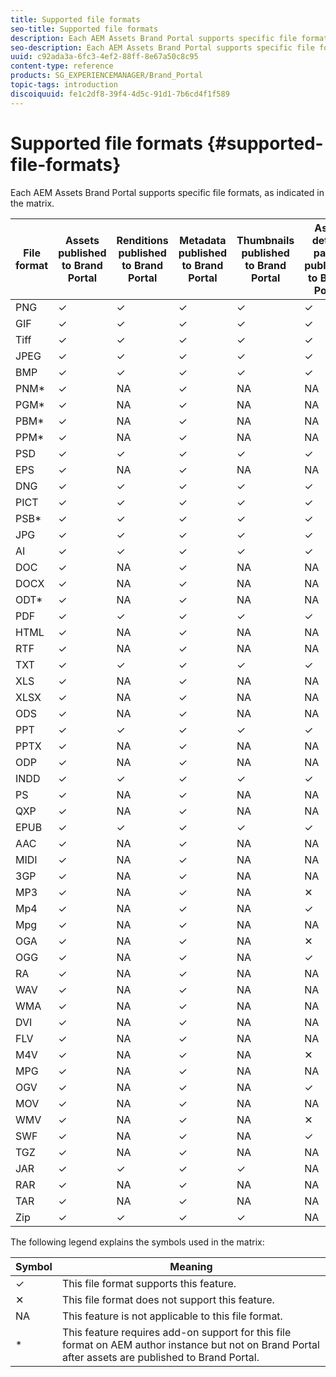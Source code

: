 ```yaml
---
title: Supported file formats
seo-title: Supported file formats
description: Each AEM Assets Brand Portal supports specific file formats, as indicated in the matrix. 
seo-description: Each AEM Assets Brand Portal supports specific file formats, as indicated in the matrix. 
uuid: c92ada3a-6fc3-4ef2-88ff-8e67a50c8c95
content-type: reference
products: SG_EXPERIENCEMANAGER/Brand_Portal
topic-tags: introduction
discoiquuid: fe1c2df8-39f4-4d5c-91d1-7b6cd4f1f589
---
```


# Supported file formats {#supported-file-formats}

Each AEM Assets Brand Portal supports specific file formats, as indicated in the matrix.

| File format | Assets published to Brand Portal | Renditions published to Brand Portal | Metadata published to Brand Portal | Thumbnails published to Brand Portal | Asset details pages published to Brand Portal | Link shares | Link share thumbnails | Link share previews |
|-------------|----------------------------------|--------------------------------------|------------------------------------|--------------------------------------|-----------------------------------------------|-------------|-----------------------|---------------------|
| PNG         | ✓                                | ✓                                    | ✓                                  | ✓                                    | ✓                                             | ✓           | ✓                     | ✓                   |
| GIF         | ✓                                | ✓                                    | ✓                                  | ✓                                    | ✓                                             | ✓           | ✓                     | ✓                   |
| Tiff        | ✓                                | ✓                                    | ✓                                  | ✓                                    | ✓                                             | ✓           | ✓                     | ✕                   |
| JPEG        | ✓                                | ✓                                    | ✓                                  | ✓                                    | ✓                                             | ✓           | ✓                     | ✓                   |
| BMP         | ✓                                | ✓                                    | ✓                                  | ✓                                    | ✓                                             | ✓           | ✓                     | ✕                   |
| PNM*        | ✓                                | NA                                   | ✓                                  | NA                                   | NA                                            | ✓           | NA                    | NA                  |
| PGM*        | ✓                                | NA                                   | ✓                                  | NA                                   | NA                                            | ✓           | NA                    | NA                  |
| PBM*        | ✓                                | NA                                   | ✓                                  | NA                                   | NA                                            | ✓           | NA                    | NA                  |
| PPM*        | ✓                                | NA                                   | ✓                                  | NA                                   | NA                                            | ✓           | NA                    | NA                  |
| PSD         | ✓                                | ✓                                    | ✓                                  | ✓                                    | ✓                                             | ✓           | ✓                     | ✕                   |
| EPS         | ✓                                | NA                                   | ✓                                  | NA                                   | NA                                            | ✓           | NA                    | ✕                   |
| DNG         | ✓                                | ✓                                    | ✓                                  | ✓                                    | ✓                                             | ✓           | ✓                     | ✕                   |
| PICT        | ✓                                | ✓                                    | ✓                                  | ✓                                    | ✓                                             | ✓           | ✓                     | ✕                   |
| PSB*        | ✓                                | ✓                                    | ✓                                  | ✓                                    | ✓                                             | ✓           | ✓                     | ✕                   |
| JPG         | ✓                                | ✓                                    | ✓                                  | ✓                                    | ✓                                             | ✓           | ✓                     | ✓                   |
| AI          | ✓                                | ✓                                    | ✓                                  | ✓                                    | ✓                                             | ✓           | ✓                     | ✕                   |
| DOC         | ✓                                | NA                                   | ✓                                  | NA                                   | NA                                            | ✓           | ✕                     | ✕                   |
| DOCX        | ✓                                | NA                                   | ✓                                  | NA                                   | NA                                            | ✓           | ✕                     | ✕                   |
| ODT*        | ✓                                | NA                                   | ✓                                  | NA                                   | NA                                            | ✓           | ✕                     | ✕                   |
| PDF         | ✓                                | ✓                                    | ✓                                  | ✓                                    | ✓                                             | ✓           | ✓                     | ✕                   |
| HTML        | ✓                                | NA                                   | ✓                                  | NA                                   | NA                                            | ✓           | ✕                     | ✕                   |
| RTF         | ✓                                | NA                                   | ✓                                  | NA                                   | NA                                            | ✓           | ✕                     | ✕                   |
| TXT         | ✓                                | ✓                                    | ✓                                  | ✓                                    | ✓                                             | ✓           | ✓                     | ✕                   |
| XLS         | ✓                                | NA                                   | ✓                                  | NA                                   | NA                                            | ✓           | ✕                     | ✕                   |
| XLSX        | ✓                                | NA                                   | ✓                                  | NA                                   | NA                                            | ✓           | ✕                     | ✕                   |
| ODS         | ✓                                | NA                                   | ✓                                  | NA                                   | NA                                            | ✓           | ✕                     | ✕                   |
| PPT         | ✓                                | ✓                                    | ✓                                  | ✓                                    | ✓                                             | ✓           | ✓                     | ✕                   |
| PPTX        | ✓                                | NA                                   | ✓                                  | NA                                   | NA                                            | ✓           | ✕                     | ✕                   |
| ODP         | ✓                                | NA                                   | ✓                                  | NA                                   | NA                                            | ✓           | ✕                     | ✕                   |
| INDD        | ✓                                | ✓                                    | ✓                                  | ✓                                    | ✓                                             | ✓           | ✓                     | ✕                   |
| PS          | ✓                                | NA                                   | ✓                                  | NA                                   | NA                                            | ✓           | ✕                     | ✕                   |
| QXP         | ✓                                | NA                                   | ✓                                  | NA                                   | NA                                            | ✓           | ✕                     | ✕                   |
| EPUB        | ✓                                | ✓                                    | ✓                                  | ✓                                    | ✓                                             | ✓           | ✓                     | ✕                   |
| AAC         | ✓                                | NA                                   | ✓                                  | NA                                   | NA                                            | ✓           | ✕                     | ✕                   |
| MIDI        | ✓                                | NA                                   | ✓                                  | NA                                   | NA                                            | ✓           | ✕                     | ✕                   |
| 3GP         | ✓                                | NA                                   | ✓                                  | NA                                   | NA                                            | ✓           | ✕                     | ✕                   |
| MP3         | ✓                                | NA                                   | ✓                                  | NA                                   | ✕                                             | ✓           | ✕                     | ✕                   |
| Mp4         | ✓                                | NA                                   | ✓                                  | NA                                   | ✓                                             | ✓           | ✕                     | ✕                   |
| Mpg         | ✓                                | NA                                   | ✓                                  | NA                                   | NA                                            | ✓           | ✕                     | ✕                   |
| OGA         | ✓                                | NA                                   | ✓                                  | NA                                   | ✕                                             | ✓           | ✕                     | ✕                   |
| OGG         | ✓                                | NA                                   | ✓                                  | NA                                   | ✓                                             | ✓           | ✕                     | ✕                   |
| RA          | ✓                                | NA                                   | ✓                                  | NA                                   | NA                                            | ✓           | ✕                     | ✕                   |
| WAV         | ✓                                | NA                                   | ✓                                  | NA                                   | NA                                            | ✓           | ✕                     | ✕                   |
| WMA         | ✓                                | NA                                   | ✓                                  | NA                                   | NA                                            | ✓           | ✕                     | ✕                   |
| DVI         | ✓                                | NA                                   | ✓                                  | NA                                   | NA                                            | ✓           | ✕                     | ✕                   |
| FLV         | ✓                                | NA                                   | ✓                                  | NA                                   | NA                                            | ✓           | ✕                     | ✕                   |
| M4V         | ✓                                | NA                                   | ✓                                  | NA                                   | ✕                                             | ✓           | ✕                     | ✕                   |
| MPG         | ✓                                | NA                                   | ✓                                  | NA                                   | NA                                            | ✓           | ✕                     | ✕                   |
| OGV         | ✓                                | NA                                   | ✓                                  | NA                                   | ✓                                             | ✓           | ✕                     | ✕                   |
| MOV         | ✓                                | NA                                   | ✓                                  | NA                                   | NA                                            | ✓           | ✕                     | ✕                   |
| WMV         | ✓                                | NA                                   | ✓                                  | NA                                   | ✕                                             | ✓           | ✕                     | ✕                   |
| SWF         | ✓                                | NA                                   | ✓                                  | NA                                   | ✓                                             | ✓           | ✕                     | ✕                   |
| TGZ         | ✓                                | NA                                   | ✓                                  | NA                                   | NA                                            | ✓           | NA                    | ✕                   |
| JAR         | ✓                                | ✓                                    | ✓                                  | ✓                                    | NA                                            | ✓           | ✓                     | ✕                   |
| RAR         | ✓                                | NA                                   | ✓                                  | NA                                   | NA                                            | ✓           | NA                    | ✕                   |
| TAR         | ✓                                | NA                                   | ✓                                  | NA                                   | NA                                            | ✓           | NA                    | ✕                   |
| Zip         | ✓                                | ✓                                    | ✓                                  | ✓                                    | NA                                            | ✓           | ✓                     | ✕                   |

The following legend explains the symbols used in the matrix:

| Symbol | Meaning                                                                                                                                             |
|--------|-----------------------------------------------------------------------------------------------------------------------------------------------------|
| ✓      | This file format supports this feature.                                                                                                              |
| ✕      | This file format does not support this feature.                                                                                                      |
| NA     | This feature is not applicable to this file format.                                                                                                  |
| *      | This feature requires add-on support for this file format on AEM author instance but not on Brand Portal after assets are published to Brand Portal. |